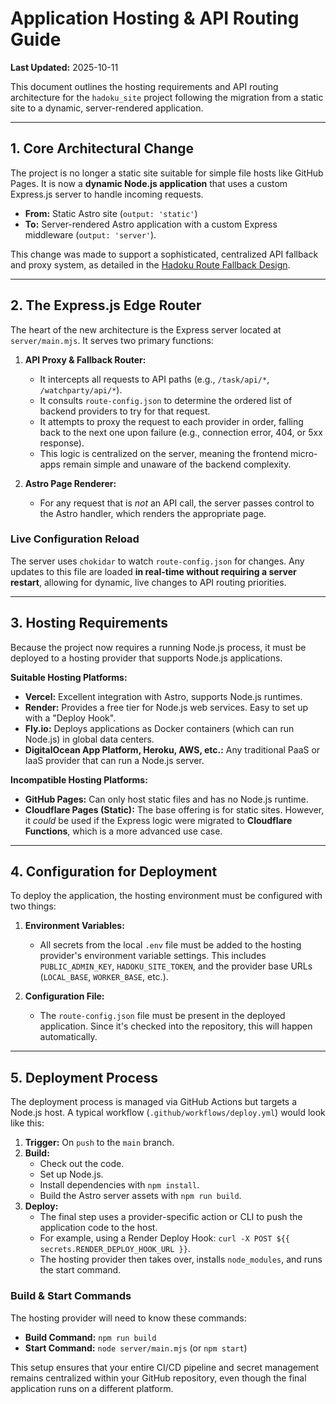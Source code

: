 # Application Hosting & API Routing Guide
**Last Updated:** 2025-10-11

This document outlines the hosting requirements and API routing architecture for the `hadoku_site` project following the migration from a static site to a dynamic, server-rendered application.

---

## 1. Core Architectural Change

The project is no longer a static site suitable for simple file hosts like GitHub Pages. It is now a **dynamic Node.js application** that uses a custom Express.js server to handle incoming requests.

- **From:** Static Astro site (`output: 'static'`)
- **To:** Server-rendered Astro application with a custom Express middleware (`output: 'server'`).

This change was made to support a sophisticated, centralized API fallback and proxy system, as detailed in the [Hadoku Route Fallback Design](./hadoku_route_fallback_design.md).

---

## 2. The Express.js Edge Router

The heart of the new architecture is the Express server located at `server/main.mjs`. It serves two primary functions:

1.  **API Proxy & Fallback Router:**
    - It intercepts all requests to API paths (e.g., `/task/api/*`, `/watchparty/api/*`).
    - It consults `route-config.json` to determine the ordered list of backend providers to try for that request.
    - It attempts to proxy the request to each provider in order, falling back to the next one upon failure (e.g., connection error, 404, or 5xx response).
    - This logic is centralized on the server, meaning the frontend micro-apps remain simple and unaware of the backend complexity.

2.  **Astro Page Renderer:**
    - For any request that is *not* an API call, the server passes control to the Astro handler, which renders the appropriate page.

### Live Configuration Reload

The server uses `chokidar` to watch `route-config.json` for changes. Any updates to this file are loaded **in real-time without requiring a server restart**, allowing for dynamic, live changes to API routing priorities.

---

## 3. Hosting Requirements

Because the project now requires a running Node.js process, it must be deployed to a hosting provider that supports Node.js applications.

**Suitable Hosting Platforms:**
-   **Vercel:** Excellent integration with Astro, supports Node.js runtimes.
-   **Render:** Provides a free tier for Node.js web services. Easy to set up with a "Deploy Hook".
-   **Fly.io:** Deploys applications as Docker containers (which can run Node.js) in global data centers.
-   **DigitalOcean App Platform, Heroku, AWS, etc.:** Any traditional PaaS or IaaS provider that can run a Node.js server.

**Incompatible Hosting Platforms:**
-   **GitHub Pages:** Can only host static files and has no Node.js runtime.
-   **Cloudflare Pages (Static):** The base offering is for static sites. However, it *could* be used if the Express logic were migrated to **Cloudflare Functions**, which is a more advanced use case.

---

## 4. Configuration for Deployment

To deploy the application, the hosting environment must be configured with two things:

1.  **Environment Variables:**
    - All secrets from the local `.env` file must be added to the hosting provider's environment variable settings. This includes `PUBLIC_ADMIN_KEY`, `HADOKU_SITE_TOKEN`, and the provider base URLs (`LOCAL_BASE`, `WORKER_BASE`, etc.).

2.  **Configuration File:**
    - The `route-config.json` file must be present in the deployed application. Since it's checked into the repository, this will happen automatically.

---

## 5. Deployment Process

The deployment process is managed via GitHub Actions but targets a Node.js host. A typical workflow (`.github/workflows/deploy.yml`) would look like this:

1.  **Trigger:** On `push` to the `main` branch.
2.  **Build:**
    - Check out the code.
    - Set up Node.js.
    - Install dependencies with `npm install`.
    - Build the Astro server assets with `npm run build`.
3.  **Deploy:**
    - The final step uses a provider-specific action or CLI to push the application code to the host.
    - For example, using a Render Deploy Hook: `curl -X POST ${{ secrets.RENDER_DEPLOY_HOOK_URL }}`.
    - The hosting provider then takes over, installs `node_modules`, and runs the start command.

### Build & Start Commands

The hosting provider will need to know these commands:
-   **Build Command:** `npm run build`
-   **Start Command:** `node server/main.mjs` (or `npm start`)

This setup ensures that your entire CI/CD pipeline and secret management remains centralized within your GitHub repository, even though the final application runs on a different platform.

